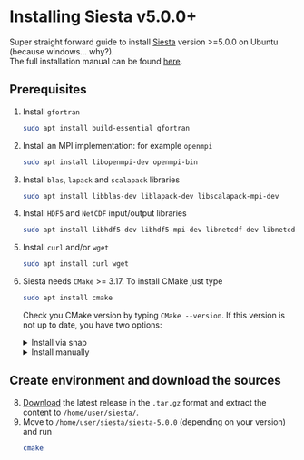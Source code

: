 # Installing Siesta v5.0.0+

Super straight forward guide to install [Siesta](https://siesta-project.org/siesta/) version >=5.0.0 on Ubuntu (because windows... why?).\
The full installation manual can be found [here](https://docs.siesta-project.org/projects/siesta/en/latest/how-to/index.html#how-to-build-siesta).

## Prerequisites

1. Install `gfortran`
   
   ```bash
   sudo apt install build-essential gfortran
   ```
3. Install an MPI implementation: for example `openmpi`
   ```bash
   sudo apt install libopenmpi-dev openmpi-bin
   ```
3. Install `blas`, `lapack` and `scalapack` libraries
   ```bash
   sudo apt install libblas-dev liblapack-dev libscalapack-mpi-dev
   ```
4. Install `HDF5` and `NetCDF` input/output libraries
   ```bash
   sudo apt install libhdf5-dev libhdf5-mpi-dev libnetcdf-dev libnetcdff-dev netcdf-bin
   ```
5. Install `curl` and/or `wget`
   ```bash
   sudo apt install curl wget
   ```
6. Siesta needs `CMake` >= 3.17. To install CMake just type
   ```bash
   sudo apt install cmake
   ```
   Check you CMake version by typing `CMake --version`. If this version is not up to date, you have two options:
   
   <details>
   <summary>Install via snap</summary>
      
      1. Uninstall the current CMake
         
         ```bash
         sudo apt purge --auto-remove cmake
         ```
      2. Simply run
         ```bash
         sudo snap install cmake --classic
         ```
         the `--classic` flag is necessary because cmake uses a classic [snap confinement](https://snapcraft.io/docs/snap-confinement).
   </details>

   <details>
   <summary>Install manually</summary>

      1. Uninstall the current CMake
         
         ```bash
         sudo apt purge --auto-remove cmake
         ```
      2. Download the latest binary release from [cmake.org](https://cmake.org/download).
         For example, at the time of writing, this is `cmake-3.27.7-linux-x86_64.sh`.
      3. Copy the script file in some meaningfull folder
         ```bash
         cp cmake-3.27.7-linux-x86_64.sh /home/user/cmake/
         ```
         Of course, replace the name with your cmake version.
      4. Execute the script
         ```bash
         bash cmake-3.27.7-linux-x86_64.sh
         ```
         and follow the instructions: accept license yes, version folder yes.
      5. Export the `/home/user/cmake/bin` to PATH or link the binaries to the `/usr/local/bin`.
   </details>

##  Create environment and download the sources

8. [Download](https://gitlab.com/siesta-project/siesta/-/releases) the latest release in the `.tar.gz` format and extract the content to `/home/user/siesta/`.
9. Move to `/home/user/siesta/siesta-5.0.0` (depending on your version) and run
   ```bash
   cmake
   ```
